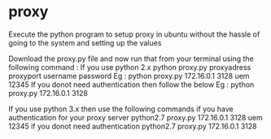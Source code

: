 # proxy
Execute the python program to setup proxy in ubuntu without the hassle of going to the system and setting up the values

Download the proxy.py file and now run that from your terminal using the following command :
If you use python 2.x
python proxy.py proxyadress proxyport username password
Eg : python proxy.py 172.16.0.1 3128 uem 12345
If you donot need authentication then follow the below
Eg : python proxy.py 172.16.0.1 3128

If you use python 3.x then use the following commands
if you have authentication for your proxy server
python2.7 proxy.py 172.16.0.1 3128 uem 12345
if you donot need authentication
python2.7 proxy.py 172.16.0.1 3128
